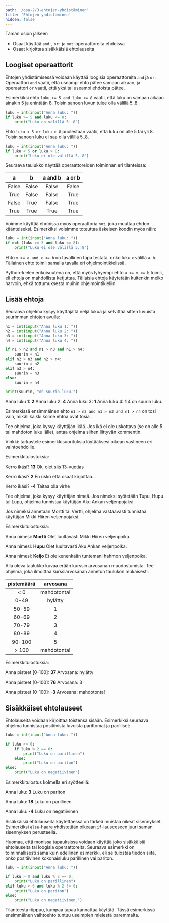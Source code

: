 ```yaml
---
path: '/osa-2/3-ehtojen-yhdistäminen'
title: 'Ehtojen yhdistäminen'
hidden: false
---
```


<text-box variant='learningObjectives' name='Oppimistavoitteet'>

Tämän osion jälkeen

- Osaat käyttää `and`-, `or`- ja `not`-operaattoreita ehdoissa
- Osaat kirjoittaa sisäkkäisiä ehtolauseita

</text-box>

## Loogiset operaattorit

Ehtojen yhdistämisessä voidaan käyttää loogisia operaattoreita `and` ja `or`.
Operaattori `and` vaatii, että useampi ehto pätee samaan aikaan,
ja operaattori `or` vaatii, että yksi tai useampi ehdoista pätee.

Esimerkiksi ehto `luku >= 5 and luku <= 8` vaatii,
että luku on samaan aikaan ainakin 5 ja enintään 8.
Toisin sanoen luvun tulee olla välillä 5..8.

```python
luku = int(input("Anna luku: "))
if luku >= 5 and luku <= 8:
    print("Luku on välillä 5..8")
```

Ehto `luku < 5 or luku > 8` puolestaan vaatii,
että luku on alle 5 tai yli 8.
Toisin sanoen luku ei saa olla välillä 5..8.

```python
luku = int(input("Anna luku: "))
if luku < 5 or luku > 8:
    print("Luku ei ole välillä 5..8")
```

Seuraava taulukko näyttää operaattoreiden toiminnan eri tilanteissa:

a   | b   | a and b | a or b |
:--:|:---:|:-------:|:------:|
False | False | False | False |
True | False | False | True |
False | True | False | True |
True | True | True | True |

Voimme käyttää ehdoissa myös operaattoria `not`, joka muuttaa ehdon
käänteiseksi. Esimerkiksi voisimme toteuttaa äskeisen koodin myös näin:

```python
luku = int(input("Anna luku: "))
if not (luku >= 5 and luku <= 8):
    print("Luku ei ole välillä 5..8")
```

<text-box variant='hint' name='Ehtojen ketjuttaminen'>

Ehto `x >= a and x <= b` on tavallinen tapa testata,
onko luku `x` välillä `a`..`b`.
Tällainen ehto toimii samalla tavalla eri ohjelmointikielissä.

Python-kielen erikoisuutena on, että myös lyhyempi ehto
`a <= x <= b` toimii, eli ehtoja on mahdollista ketjuttaa.
Tällaisia ehtoja käytetään kuitenkin melko harvoin,
ehkä tottumuksesta muihin ohjelmointikieliin.

</text-box>

## Lisää ehtoja

Seuraava ohjelma kysyy käyttäjältä neljä lukua ja selvittää sitten
luvuista suurimman ehtojen avulla:

```python
n1 = int(input("Anna luku 1: "))
n2 = int(input("Anna luku 2: "))
n3 = int(input("Anna luku 3: "))
n4 = int(input("Anna luku 4: "))

if n1 > n2 and n1 > n3 and n1 > n4:
    suurin = n1
elif n2 > n3 and n2 > n4:
    suurin = n2
elif n3 > n4:
    suurin = n3
else:
    suurin = n4

print(suurin, "on suurin luku.")
```

<sample-output>

Anna luku 1: **2**
Anna luku 2: **4**
Anna luku 3: **1**
Anna luku 4: **1**
4 on suurin luku.

</sample-output>

Esimerkissä ensimmäinen ehto `n1 > n2 and n1 > n3 and n1 > n4` on tosi vain, mikäli kaikki kolme ehtoa ovat tosia.

<in-browser-programming-exercise name="Iän tarkistus" tmcname="osa02-8_ian_tarkistus">

Tee ohjelma, joka kysyy käyttäjän ikää. Jos ikä ei ole uskottava (se on alle 5 tai mahdoton luku iälle), antaa ohjelma siihen liittyvän kommentin.

Vinkki: tarkastele esimerkkisuorituksia löytääksesi oikean vastineen eri vaihtoehdoille.

Esimerkkitulostuksia:

<sample-output>

Kerro ikäsi? **13**
Ok, olet siis 13-vuotias

</sample-output>

<sample-output>

Kerro ikäsi? **2**
En usko että osaat kirjoittaa...

</sample-output>

<sample-output>

Kerro ikäsi? **-4**
Taitaa olla virhe

</sample-output>

</in-browser-programming-exercise>

<in-browser-programming-exercise name="Veljenpojat" tmcname="osa02-9_veljenpojat">

Tee ohjelma, joka kysyy käyttäjän nimeä. Jos nimeksi syötetään Tupu, Hupu tai Lupu, ohjelma tunnistaa käyttäjän Aku Ankan veljenpojaksi.

Jos nimeksi annetaan Mortti tai Vertti, ohjelma vastaavasti tunnistaa käyttäjän Mikki Hiiren veljenpojaksi.

Esimerkkitulostuksia:

<sample-output>

Anna nimesi: **Mortti**
Olet luultavasti Mikki Hiiren veljenpoika.

</sample-output>

<sample-output>

Anna nimesi: **Hupu**
Olet luultavasti Aku Ankan veljenpoika.

</sample-output>

<sample-output>

Anna nimesi: **Keijo**
Et ole kenenkään tuntemani hahmon veljenpoika.

</sample-output>

</in-browser-programming-exercise>

<in-browser-programming-exercise name="Arvosana ja pisteet" tmcname="osa02-10_arvosana_ja_pisteet">

Alla oleva taulukko kuvaa erään kurssin arvosanan muodostumista. Tee ohjelma, joka ilmoittaa kurssiarvosanan annetun taulukon mukaisesti.

pistemäärä   | arvosana
:--:|:----:
< 0 |  mahdotonta!
0-49 | hylätty
50-59 | 1
60-69 | 2
70-79 | 3
80-89| 4
90-100 | 5
> 100 |  mahdotonta!

Esimerkkitulostuksia:

<sample-output>

Anna pisteet [0-100]: **37**
Arvosana: hylätty

</sample-output>

<sample-output>

Anna pisteet [0-100]: **76**
Arvosana: 3

</sample-output>

<sample-output>

Anna pisteet [0-100]: **-3**
Arvosana: mahdotonta!

</sample-output>


</in-browser-programming-exercise>

## Sisäkkäiset ehtolauseet

Ehtolauseita voidaan kirjoittaa toistensa sisään. Esimerkiksi seuraava ohjelma tunnistaa positiivista luvuista parittomat ja parilliset:

```python
luku = int(input("Anna luku: "))

if luku >= 0:
    if luku % 2 == 0:
        print("Luku on parillinen")
    else:
        print("Luku on pariton")
else:
    print("Luku on negatiivinen")
```

Esimerkkitulostus kolmella eri syötteellä:

<sample-output>

Anna luku: **3**
Luku on pariton

Anna luku: **18**
Luku on parillinen

Anna luku: **-4**
Luku on negatiivinen

</sample-output>

Sisäkkäisiä ehtolauseita käytettäessä on tärkeä muistaa oikeat sisennykset. Esimerkiksi `else`-haara yhdistetään oikeaan `if`-lauseeseen juuri saman sisennyksen perusteella.

Huomaa, että monissa tapauksissa voidaan käyttää joko sisäkkäisiä ehtolauseita tai loogisia operaattoreita. Seuraava esimerkki on toiminnallisesti sama kuin edellinen esimerkki, eli se tulostaa tiedon siitä, onko positiivinen kokonaisluku parillinen vai pariton.

```python
luku = int(input("Anna luku: "))

if luku > 0 and luku % 2 == 0:
    print("Luku on parillinen")
elif luku > 0 and luku % 2 != 0:
    print("Luku on pariton")
else:
    print("Luku on negatiivinen.")
```

Tilanteesta riippuu, kumpaa tapaa kannattaa käyttää. Tässä esimerkissä ensimmäinen vaihtoehto tuntuu useimpien mielestä paremmalta.

